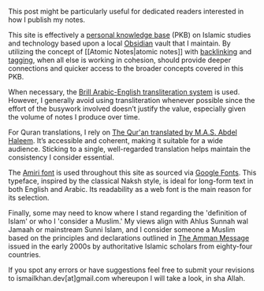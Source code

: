 This post might be particularly useful for dedicated readers interested in how I publish my notes.

This site is effectively a [personal knowledge base](https://en.wikipedia.org/wiki/Personal_knowledge_base) (PKB) on Islamic studies and technology based upon a local [Obsidian](https://obsidian.md/) vault that I maintain. By utilizing the concept of [[Atomic Notes|atomic notes]] with [backlinking](https://help.obsidian.md/Plugins/Backlinks) and [tagging](https://help.obsidian.md/Editing+and+formatting/Tags), when all else is working in cohesion, should provide deeper connections and quicker access to the broader concepts covered in this PKB. 

When necessary, the [Brill Arabic-English transliteration system](https://referenceworks.brillonline.com/pages/help/transliteration-islam) is used. However, I generally avoid using transliteration whenever possible since the effort of the busywork involved doesn’t justify the value, especially given the volume of notes I produce over time.

For Quran translations, I rely on [The Qur'an translated by M.A.S. Abdel Haleem](https://global.oup.com/academic/product/the-qur-an-9780199535958). It’s accessible and coherent, making it suitable for a wide audience. Sticking to a single, well-regarded translation helps maintain the consistency I consider essential.

The [Amiri font](https://www.amirifont.org/) is used throughout this site as sourced via [Google Fonts](https://fonts.google.com/). This typeface, inspired by the classical Naksh style, is ideal for long-form text in both English and Arabic. Its readability as a web font is the main reason for its selection.

Finally, some may need to know where I stand regarding the 'definition of Islam' or who I 'consider a Muslim.' My views align with Ahlus Sunnah wal Jamaah or mainstream Sunni Islam, and I consider someone a Muslim based on the principles and declarations outlined in [The Amman Message](https://ammanmessage.com/the-three-points-of-the-amman-message-v-2/) issued in the early 2000s by authoritative Islamic scholars from eighty-four countries.

If you spot any errors or have suggestions feel free to submit your revisions to ismailkhan.dev[at]gmail.com whereupon I will take a look, in sha Allah.


